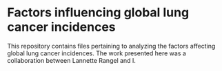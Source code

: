 # Factors influencing global lung cancer incidences
This repository contains files pertaining to analyzing the factors affecting global lung cancer incidences. The work presented here was a collaboration between Lannette Rangel and I.
